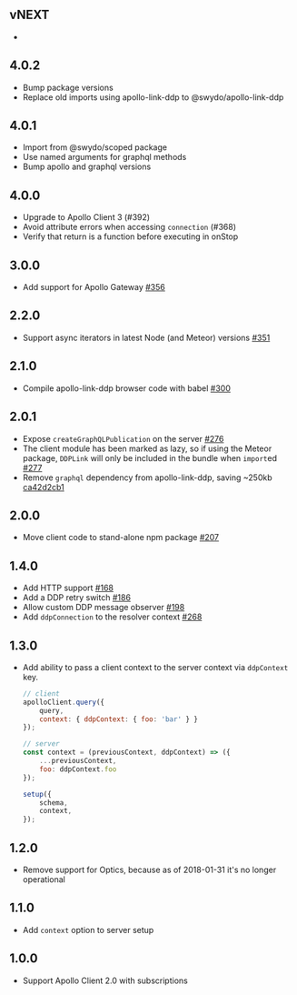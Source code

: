 ## vNEXT

-

## 4.0.2
- Bump package versions
- Replace old imports using apollo-link-ddp to @swydo/apollo-link-ddp

## 4.0.1
- Import from @swydo/scoped package
- Use named arguments for graphql methods
- Bump apollo and graphql versions

## 4.0.0
- Upgrade to Apollo Client 3 (#392)
- Avoid attribute errors when accessing `connection` (#368)
- Verify that return is a function before executing in onStop

## 3.0.0

- Add support for Apollo Gateway [#356](https://github.com/Swydo/ddp-apollo/pull/356)

## 2.2.0

- Support async iterators in latest Node (and Meteor) versions [#351](https://github.com/Swydo/ddp-apollo/pull/51)

## 2.1.0

- Compile apollo-link-ddp browser code with babel [#300](https://github.com/Swydo/ddp-apollo/pull/300)

## 2.0.1

- Expose `createGraphQLPublication` on the server [#276](https://github.com/Swydo/ddp-apollo/pull/276)
- The client module has been marked as lazy, so if using the Meteor package, `DDPLink` will only be included in the bundle when `import`ed [#277](https://github.com/Swydo/ddp-apollo/pull/277)
- Remove `graphql` dependency from apollo-link-ddp, saving ~250kb [ca42d2cb1](https://github.com/Swydo/ddp-apollo/commit/ca42d2cb1c4a2f73755ecb542b1ee88db3b6c9ac)

## 2.0.0

- Move client code to stand-alone npm package [#207](https://github.com/Swydo/ddp-apollo/pull/207)

## 1.4.0

- Add HTTP support [#168](https://github.com/Swydo/ddp-apollo/pull/168)
- Add a DDP retry switch [#186](https://github.com/Swydo/ddp-apollo/pull/186)
- Allow custom DDP message observer [#198](https://github.com/Swydo/ddp-apollo/pull/198)
- Add `ddpConnection` to the resolver context [#268](https://github.com/Swydo/ddp-apollo/pull/268)

## 1.3.0

- Add ability to pass a client context to the server context via `ddpContext` key.
  ```js
  // client
  apolloClient.query({
      query,
      context: { ddpContext: { foo: 'bar' } }
  });

  // server
  const context = (previousContext, ddpContext) => ({
      ...previousContext,
      foo: ddpContext.foo
  });

  setup({
      schema,
      context,
  });
  ```

## 1.2.0

- Remove support for Optics, because as of 2018-01-31 it's no longer operational

## 1.1.0

- Add `context` option to server setup

## 1.0.0

- Support Apollo Client 2.0 with subscriptions
